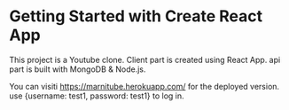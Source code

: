 # Getting Started with Create React App

This project is a Youtube clone. Client part is created using React App. api part is built with MongoDB & Node.js.

You can visiti https://marnitube.herokuapp.com/ for the deployed version. use {username: test1, password: test1} to log in.
